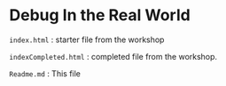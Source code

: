 # Debug In the Real World

`index.html` : starter file from the workshop

`indexCompleted.html` : completed file from the workshop.

`Readme.md` : This file
